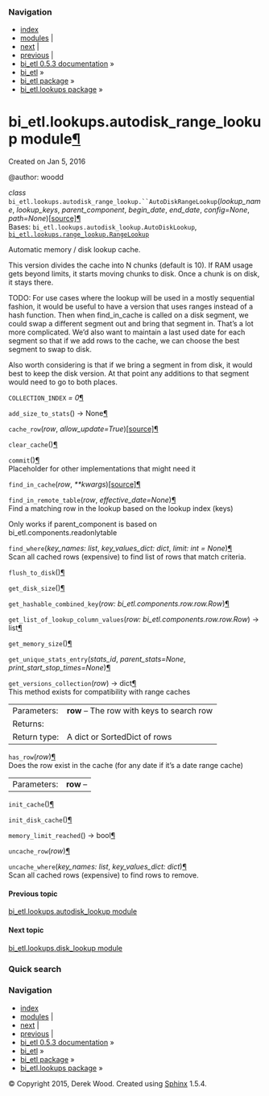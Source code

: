 ### Navigation

-   [index](genindex.md "General Index")
-   [modules](py-modindex.md "Python Module Index") |
-   [next](bi_etl.lookups.disk_lookup.md "bi_etl.lookups.disk_lookup module") |
-   [previous](bi_etl.lookups.autodisk_lookup.md "bi_etl.lookups.autodisk_lookup module") |
-   [bi\_etl 0.5.3 documentation](index.md) »
-   [bi\_etl](modules.md) »
-   [bi\_etl package](bi_etl.md) »
-   [bi\_etl.lookups package](bi_etl.lookups.md) »

<span id="bi-etl-lookups-autodisk-range-lookup-module"></span>
bi\_etl.lookups.autodisk\_range\_lookup module<a href="#module-bi_etl.lookups.autodisk_range_lookup" class="headerlink" title="Permalink to this headline">¶</a>
================================================================================================================================================================

Created on Jan 5, 2016

@author: woodd

 *class* `bi_etl.lookups.autodisk_range_lookup.``AutoDiskRangeLookup`<span class="sig-paren">(</span>*lookup\_name*, *lookup\_keys*, *parent\_component*, *begin\_date*, *end\_date*, *config=None*, *path=None*<span class="sig-paren">)</span><a href="_modules/bi_etl/lookups/autodisk_range_lookup.md#AutoDiskRangeLookup" class="reference internal"><span class="viewcode-link">[source]</span></a><a href="#bi_etl.lookups.autodisk_range_lookup.AutoDiskRangeLookup" class="headerlink" title="Permalink to this definition">¶</a>  
Bases: `bi_etl.lookups.autodisk_lookup.AutoDiskLookup`, <a href="bi_etl.lookups.range_lookup.md#bi_etl.lookups.range_lookup.RangeLookup" class="reference internal" title="bi_etl.lookups.range_lookup.RangeLookup"><code class="xref py py-class docutils literal">bi_etl.lookups.range_lookup.RangeLookup</code></a>

Automatic memory / disk lookup cache.

This version divides the cache into N chunks (default is 10). If RAM usage gets beyond limits, it starts moving chunks to disk. Once a chunk is on disk, it stays there.

TODO: For use cases where the lookup will be used in a mostly sequential fashion, it would be useful to have a version that uses ranges instead of a hash function. Then when find\_in\_cache is called on a disk segment, we could swap a different segment out and bring that segment in. That’s a lot more complicated. We’d also want to maintain a last used date for each segment so that if we add rows to the cache, we can choose the best segment to swap to disk.

Also worth considering is that if we bring a segment in from disk, it would best to keep the disk version. At that point any additions to that segment would need to go to both places.

 `COLLECTION_INDEX` *= 0*<a href="#bi_etl.lookups.autodisk_range_lookup.AutoDiskRangeLookup.COLLECTION_INDEX" class="headerlink" title="Permalink to this definition">¶</a>  

 `add_size_to_stats`<span class="sig-paren">(</span><span class="sig-paren">)</span> → None<a href="#bi_etl.lookups.autodisk_range_lookup.AutoDiskRangeLookup.add_size_to_stats" class="headerlink" title="Permalink to this definition">¶</a>  

 `cache_row`<span class="sig-paren">(</span>*row*, *allow\_update=True*<span class="sig-paren">)</span><a href="_modules/bi_etl/lookups/autodisk_range_lookup.md#AutoDiskRangeLookup.cache_row" class="reference internal"><span class="viewcode-link">[source]</span></a><a href="#bi_etl.lookups.autodisk_range_lookup.AutoDiskRangeLookup.cache_row" class="headerlink" title="Permalink to this definition">¶</a>  

 `clear_cache`<span class="sig-paren">(</span><span class="sig-paren">)</span><a href="#bi_etl.lookups.autodisk_range_lookup.AutoDiskRangeLookup.clear_cache" class="headerlink" title="Permalink to this definition">¶</a>  

 `commit`<span class="sig-paren">(</span><span class="sig-paren">)</span><a href="#bi_etl.lookups.autodisk_range_lookup.AutoDiskRangeLookup.commit" class="headerlink" title="Permalink to this definition">¶</a>  
Placeholder for other implementations that might need it

 `find_in_cache`<span class="sig-paren">(</span>*row*, *\*\*kwargs*<span class="sig-paren">)</span><a href="_modules/bi_etl/lookups/autodisk_range_lookup.md#AutoDiskRangeLookup.find_in_cache" class="reference internal"><span class="viewcode-link">[source]</span></a><a href="#bi_etl.lookups.autodisk_range_lookup.AutoDiskRangeLookup.find_in_cache" class="headerlink" title="Permalink to this definition">¶</a>  

 `find_in_remote_table`<span class="sig-paren">(</span>*row*, *effective\_date=None*<span class="sig-paren">)</span><a href="#bi_etl.lookups.autodisk_range_lookup.AutoDiskRangeLookup.find_in_remote_table" class="headerlink" title="Permalink to this definition">¶</a>  
Find a matching row in the lookup based on the lookup index (keys)

Only works if parent\_component is based on bi\_etl.components.readonlytable

 `find_where`<span class="sig-paren">(</span>*key\_names: list*, *key\_values\_dict: dict*, *limit: int = None*<span class="sig-paren">)</span><a href="#bi_etl.lookups.autodisk_range_lookup.AutoDiskRangeLookup.find_where" class="headerlink" title="Permalink to this definition">¶</a>  
Scan all cached rows (expensive) to find list of rows that match criteria.

 `flush_to_disk`<span class="sig-paren">(</span><span class="sig-paren">)</span><a href="#bi_etl.lookups.autodisk_range_lookup.AutoDiskRangeLookup.flush_to_disk" class="headerlink" title="Permalink to this definition">¶</a>  

 `get_disk_size`<span class="sig-paren">(</span><span class="sig-paren">)</span><a href="#bi_etl.lookups.autodisk_range_lookup.AutoDiskRangeLookup.get_disk_size" class="headerlink" title="Permalink to this definition">¶</a>  

 `get_hashable_combined_key`<span class="sig-paren">(</span>*row: bi\_etl.components.row.row.Row*<span class="sig-paren">)</span><a href="#bi_etl.lookups.autodisk_range_lookup.AutoDiskRangeLookup.get_hashable_combined_key" class="headerlink" title="Permalink to this definition">¶</a>  

 `get_list_of_lookup_column_values`<span class="sig-paren">(</span>*row: bi\_etl.components.row.row.Row*<span class="sig-paren">)</span> → list<a href="#bi_etl.lookups.autodisk_range_lookup.AutoDiskRangeLookup.get_list_of_lookup_column_values" class="headerlink" title="Permalink to this definition">¶</a>  

 `get_memory_size`<span class="sig-paren">(</span><span class="sig-paren">)</span><a href="#bi_etl.lookups.autodisk_range_lookup.AutoDiskRangeLookup.get_memory_size" class="headerlink" title="Permalink to this definition">¶</a>  

 `get_unique_stats_entry`<span class="sig-paren">(</span>*stats\_id*, *parent\_stats=None*, *print\_start\_stop\_times=None*<span class="sig-paren">)</span><a href="#bi_etl.lookups.autodisk_range_lookup.AutoDiskRangeLookup.get_unique_stats_entry" class="headerlink" title="Permalink to this definition">¶</a>  

 `get_versions_collection`<span class="sig-paren">(</span>*row*<span class="sig-paren">)</span> → dict<a href="#bi_etl.lookups.autodisk_range_lookup.AutoDiskRangeLookup.get_versions_collection" class="headerlink" title="Permalink to this definition">¶</a>  
This method exists for compatibility with range caches

|              |                                           |
|--------------|-------------------------------------------|
| Parameters:  | **row** – The row with keys to search row |
| Returns:     |                                           |
| Return type: | A dict or SortedDict of rows              |

 `has_row`<span class="sig-paren">(</span>*row*<span class="sig-paren">)</span><a href="#bi_etl.lookups.autodisk_range_lookup.AutoDiskRangeLookup.has_row" class="headerlink" title="Permalink to this definition">¶</a>  
Does the row exist in the cache (for any date if it’s a date range cache)

|             |           |
|-------------|-----------|
| Parameters: | **row** – |

 `init_cache`<span class="sig-paren">(</span><span class="sig-paren">)</span><a href="#bi_etl.lookups.autodisk_range_lookup.AutoDiskRangeLookup.init_cache" class="headerlink" title="Permalink to this definition">¶</a>  

 `init_disk_cache`<span class="sig-paren">(</span><span class="sig-paren">)</span><a href="#bi_etl.lookups.autodisk_range_lookup.AutoDiskRangeLookup.init_disk_cache" class="headerlink" title="Permalink to this definition">¶</a>  

 `memory_limit_reached`<span class="sig-paren">(</span><span class="sig-paren">)</span> → bool<a href="#bi_etl.lookups.autodisk_range_lookup.AutoDiskRangeLookup.memory_limit_reached" class="headerlink" title="Permalink to this definition">¶</a>  

 `uncache_row`<span class="sig-paren">(</span>*row*<span class="sig-paren">)</span><a href="#bi_etl.lookups.autodisk_range_lookup.AutoDiskRangeLookup.uncache_row" class="headerlink" title="Permalink to this definition">¶</a>  

 `uncache_where`<span class="sig-paren">(</span>*key\_names: list*, *key\_values\_dict: dict*<span class="sig-paren">)</span><a href="#bi_etl.lookups.autodisk_range_lookup.AutoDiskRangeLookup.uncache_where" class="headerlink" title="Permalink to this definition">¶</a>  
Scan all cached rows (expensive) to find rows to remove.

#### Previous topic

[bi\_etl.lookups.autodisk\_lookup module](bi_etl.lookups.autodisk_lookup.md "previous chapter")

#### Next topic

[bi\_etl.lookups.disk\_lookup module](bi_etl.lookups.disk_lookup.md "next chapter")

### Quick search

### Navigation

-   [index](genindex.md "General Index")
-   [modules](py-modindex.md "Python Module Index") |
-   [next](bi_etl.lookups.disk_lookup.md "bi_etl.lookups.disk_lookup module") |
-   [previous](bi_etl.lookups.autodisk_lookup.md "bi_etl.lookups.autodisk_lookup module") |
-   [bi\_etl 0.5.3 documentation](index.md) »
-   [bi\_etl](modules.md) »
-   [bi\_etl package](bi_etl.md) »
-   [bi\_etl.lookups package](bi_etl.lookups.md) »

© Copyright 2015, Derek Wood. Created using [Sphinx](http://sphinx-doc.org/) 1.5.4.
